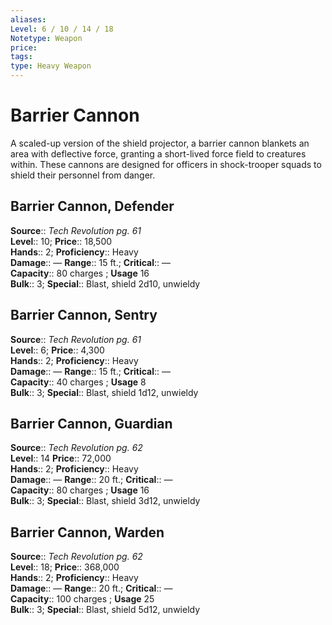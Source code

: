 ```yaml
---
aliases: 
Level: 6 / 10 / 14 / 18
Notetype: Weapon
price: 
tags: 
type: Heavy Weapon
---
```


# Barrier Cannon

A scaled-up version of the shield projector, a barrier cannon blankets an area with deflective force, granting a short-lived force field to creatures within. These cannons are designed for officers in shock-trooper squads to shield their personnel from danger.  

## Barrier Cannon, Defender

**Source**:: _Tech Revolution pg. 61_  
**Level**:: 10;
**Price**:: 18,500  
**Hands**:: 2;
**Proficiency**:: Heavy  
**Damage**:: — **Range**:: 15 ft.;
**Critical**:: —  
**Capacity**:: 80 charges ; **Usage** 16  
**Bulk**:: 3;
**Special**:: Blast, shield 2d10, unwieldy

## Barrier Cannon, Sentry

**Source**:: _Tech Revolution pg. 61_  
**Level**:: 6;
**Price**:: 4,300  
**Hands**:: 2;
**Proficiency**:: Heavy  
**Damage**:: — **Range**:: 15 ft.;
**Critical**:: —  
**Capacity**:: 40 charges ; **Usage** 8  
**Bulk**:: 3;
**Special**:: Blast, shield 1d12, unwieldy

## Barrier Cannon, Guardian

**Source**:: _Tech Revolution pg. 62_  
**Level**:: 14
**Price**:: 72,000  
**Hands**:: 2;
**Proficiency**:: Heavy  
**Damage**:: — **Range**:: 20 ft.;
**Critical**:: —  
**Capacity**:: 80 charges ; **Usage** 16  
**Bulk**:: 3;
**Special**:: Blast, shield 3d12, unwieldy

## Barrier Cannon, Warden

**Source**:: _Tech Revolution pg. 62_  
**Level**:: 18;
**Price**:: 368,000  
**Hands**:: 2;
**Proficiency**:: Heavy  
**Damage**:: — **Range**:: 20 ft.;
**Critical**:: —  
**Capacity**:: 100 charges ; **Usage** 25  
**Bulk**:: 3;
**Special**:: Blast, shield 5d12, unwieldy
